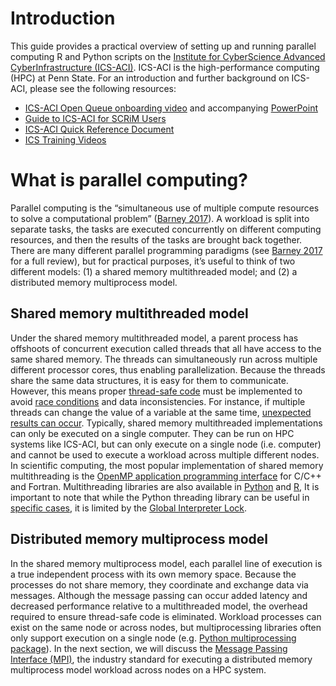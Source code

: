 # Introduction
This guide provides a practical overview of setting up and running parallel computing R and Python scripts on the [Institute for CyberScience Advanced CyberInfrastructure (ICS-ACI)](https://ics.psu.edu/advanced-cyberinfrastructure/). ICS-ACI is the high-performance computing (HPC) at Penn State. For an introduction and further background on ICS-ACI, please see the following resources:

* [ICS-ACI Open Queue onboarding video](https://youtu.be/RQSrK1BH1-w) and accompanying [PowerPoint](https://psu.box.com/s/7o1bhgzxp01av9le578ub7ifb5mo0waw)
* [Guide to ICS-ACI for SCRiM Users](http://www.scrimhub.org/support/aci-scrim-cyberinfrastructure-guide.html)
* [ICS-ACI Quick Reference Document](https://ics.psu.edu/wp-content/uploads/2015/07/ACI-Documentation_Reference-Sheet.pdf)
* [ICS Training Videos](https://ics.psu.edu/what-we-do/education-and-training/ics-on-demand-videos/)

# What is parallel computing?
Parallel computing is the “simultaneous use of multiple compute resources to solve a computational problem” ([Barney 2017](https://computing.llnl.gov/tutorials/parallel_comp/#Whatis)). A workload is split into separate tasks, the tasks are executed concurrently on different computing resources, and then the results of the tasks are brought back together. There are many different parallel programming paradigms (see [Barney 2017](https://computing.llnl.gov/tutorials/parallel_comp/#Whatis) for a full review), but for practical purposes, it’s useful to think of two different models: (1) a shared memory multithreaded model; and (2) a distributed memory multiprocess model.

## Shared memory multithreaded model
Under the shared memory multithreaded model, a parent process has offshoots of concurrent execution called threads that all have access to the same shared memory. The threads can simultaneously run across multiple different processor cores, thus enabling parallelization. Because the threads share the same data structures, it is easy for them to communicate. However, this means proper [thread-safe code](https://en.wikipedia.org/wiki/Thread_safety) must be implemented to avoid [race conditions](https://stackoverflow.com/questions/34510/what-is-a-race-condition) and data inconsistencies. For instance, if multiple threads can change the value of a variable at the same time, [unexpected results can occur](https://stackoverflow.com/questions/34510/what-is-a-race-condition). Typically, shared memory multithreaded implementations can only be executed on a single computer. They can be run on HPC systems like ICS-ACI, but can only execute on a single node (i.e. computer) and cannot be used to execute a workload across multiple different nodes. In scientific computing, the most popular implementation of shared memory multithreading is the [OpenMP application programming interface](http://www.openmp.org/) for C/C++ and Fortran. Multithreading libraries are also available in [Python](https://docs.python.org/3.6/library/threading.html) and [R](https://cran.r-project.org/web/packages/Rdsm/index.html), It is important to note that while the Python threading library can be useful in [specific cases](https://www.toptal.com/python/beginners-guide-to-concurrency-and-parallelism-in-python), it is limited by the [Global Interpreter Lock](https://en.wikipedia.org/wiki/Global_interpreter_lock).

## Distributed memory multiprocess model
In the shared memory multiprocess model, each parallel line of execution is a true independent process with its own memory space. Because the processes do not share memory, they coordinate and exchange data via messages. Although the message passing can occur added latency and decreased performance relative to a multithreaded model, the overhead required to ensure thread-safe code is eliminated. Workload processes can exist on the same node or across nodes, but multiprocessing libraries often only support execution on a single node (e.g. [Python multiprocessing package](https://docs.python.org/3.6/library/multiprocessing.html)). In the next section, we will discuss the [Message Passing Interface (MPI)](https://computing.llnl.gov/tutorials/mpi), the industry standard for executing a distributed memory multiprocess model workload across nodes on a HPC system.   